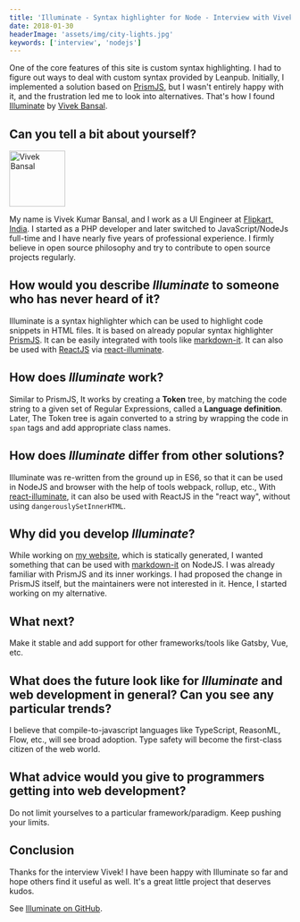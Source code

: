 ```yaml
---
title: 'Illuminate - Syntax highlighter for Node - Interview with Vivek Bansal'
date: 2018-01-30
headerImage: 'assets/img/city-lights.jpg'
keywords: ['interview', 'nodejs']
---
```


One of the core features of this site is custom syntax highlighting. I had to figure out ways to deal with custom syntax provided by Leanpub. Initially, I implemented a solution based on [PrismJS](http://prismjs.com/), but I wasn't entirely happy with it, and the frustration led me to look into alternatives. That's how I found [Illuminate](https://github.com/vkbansal/illuminate-js/) by [Vivek Bansal](https://twitter.com/_vkbansal).

## Can you tell a bit about yourself?

<p>
<span class="author">
  <img src="https://secure.gravatar.com/avatar/57d10b8c8d537e8517f6a3c324679da5?s=200" alt="Vivek Bansal" class="author" width="100" height="100" />
</span>

My name is Vivek Kumar Bansal, and I work as a UI Engineer at [Flipkart, India](https://flipkart.com). I started as a PHP developer and later switched to JavaScript/NodeJs full-time and I have nearly five years of professional experience. I firmly believe in open source philosophy and try to contribute to open source projects regularly.</p>

## How would you describe *Illuminate* to someone who has never heard of it?

Illuminate is a syntax highlighter which can be used to highlight code snippets in HTML files. It is based on already popular syntax highlighter [PrismJS](http://prismjs.com/). It can be easily integrated with tools like [markdown-it](https://github.com/markdown-it/markdown-it). It can also be used with [ReactJS](https://facebook.github.io/react/) via [react-illuminate](https://www.npmjs.com/package/react-illuminate).

## How does *Illuminate* work?

Similar to PrismJS, It works by creating a **Token** tree, by matching the code string to a given set of Regular Expressions, called a **Language definition**. Later, The Token tree is again converted to a string by wrapping the code in `span` tags and add appropriate class names.

## How does *Illuminate* differ from other solutions?

Illuminate was re-written from the ground up in ES6, so that it can be used in NodeJS and browser with the help of tools webpack, rollup, etc., With [react-illuminate](https://www.npmjs.com/package/react-illuminate), it can also be used with ReactJS in the "react way", without using `dangerouslySetInnerHTML`.

## Why did you develop *Illuminate*?

While working on [my website](https://vkbansal.me), which is statically generated, I wanted something that can be used with [markdown-it](https://github.com/markdown-it/markdown-it) on NodeJS. I was already familiar with PrismJS and its inner workings. I had proposed the change in PrismJS itself, but the maintainers were not interested in it. Hence, I started working on my alternative.

## What next?

Make it stable and add support for other frameworks/tools like Gatsby, Vue, etc.

## What does the future look like for *Illuminate* and web development in general? Can you see any particular trends?

I believe that compile-to-javascript languages like TypeScript, ReasonML, Flow, etc., will see broad adoption. Type safety will become the first-class citizen of the web world.

## What advice would you give to programmers getting into web development?

Do not limit yourselves to a particular framework/paradigm. Keep pushing your limits.

## Conclusion

Thanks for the interview Vivek! I have been happy with Illuminate so far and hope others find it useful as well. It's a great little project that deserves kudos.

See [Illuminate on GitHub](https://github.com/vkbansal/illuminate-js/).
